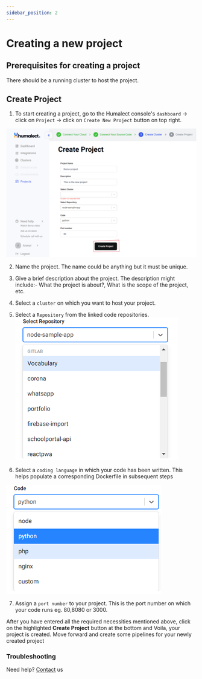 ```yaml
---
sidebar_position: 2
---
```


# Creating a new project

## Prerequisites for creating a project
There should be a running cluster to host the project.

## Create Project
1. To start creating a project, go to the Humalect console's `dashboard` -> click on `Project` -> click on `Create New Project` button on top right.

![create-project](./../../static/img/create-project.png)

2. Name the project. The name could be anything but it must be unique.
3. Give a brief description about the project. The description might include:- What the project is about?, What is the scope of the project, etc.
4. Select a `cluster` on which you want to host your project.

5. Select a `Repository` from the linked code repositories.
![select-repo](./../../static/img/select-repo.png)

6. Select a `coding language` in which your code has been written. This helps populate a corresponding Dockerfile in subsequent steps

![select-language](./../../static/img/select-language.png)

7. Assign a `port number` to your project. This is the port number on which your code runs eg. 80,8080 or 3000.

After you have entered all the required necessities mentioned above, click on the highlighted <b>Create Project</b> button at the bottom and Voila, your project is created. Move forward and create some pipelines for your newly created project

### Troubleshooting
Need help? [Contact](./../Contact-us/reach-out-to-us) us

